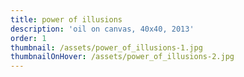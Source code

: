 ```yaml
---
title: power of illusions
description: 'oil on canvas, 40x40, 2013'
order: 1
thumbnail: /assets/power_of_illusions-1.jpg
thumbnailOnHover: /assets/power_of_illusions-2.jpg
---
```



